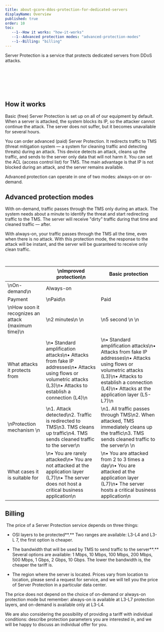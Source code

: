 ```yaml
---
title: about-gcore-ddos-protection-for-dedicated-servers
displayName: Overview
published: true
order: 10
toc:
   --1--How it works: "how-it-works"
   --1--Advanced protection modes: "advanced-protection-modes"
   --1--Billing: "billing"
---
```

Server Protection is a service that protects dedicated servers from DDoS attacks.

 

 

 

How it works
------------

Basic (free) Server Protection is set up on all of our equipment by default. When a server is attacked, the system blocks its IP, so the attacker cannot continue the attack. The server does not suffer, but it becomes unavailable for several hours.

You can order advanced (paid) Server Protection. It redirects traffic to TMS (threat mitigation system — a system for cleaning traffic and detecting threats) during an attack. This device detects an attack, cleans up the traffic, and sends to the server only data that will not harm it. You can set the ACL (access control list) for TMS. The main advantage is that IP is not blocked during an attack, and the server remains available.

Advanced protection can operate in one of two modes: always-on or on-demand.

Advanced protection modes
-------------------------

With on-demand, traffic passes through the TMS only during an attack. The system needs about a minute to identify the threat and start redirecting traffic to the TMS. The server will receive "dirty" traffic during that time and cleaned traffic — after.

With always-on, your traffic passes through the TMS all the time, even when there is no attack. With this protection mode, the response to the attack will be instant, and the server will be guaranteed to receive only clean traffic.

 

|                                                     | \nImproved protection\n                                                                                                                                            | Basic protection                                                                                                                                                                                               |
|-----------------------------------------------------|--------------------------------------------------------------------------------------------------------------------------------------------------------------------|----------------------------------------------------------------------------------------------------------------------------------------------------------------------------------------------------------------|
| \nOn-demand\n                                       | Always-on                                                                                                                                                          |
| Payment                                             | \nPaid\n                                                                                                                                                           | Paid                                                                                                                                                                                                           | Free                                                                                               |
| \nHow soon it recognizes an attack (maximum time)\n | \n2 minutes\n \n                                                                                                                                                   | \n5 second \n \n                                                                                                                                                                                               | \n3 minutes \n \n                                                                                  |
| What attacks it protects from                       | \n• Standard amplification attacks\n• Attacks from fake IP addresses\n• Attacks using flows or volumetric attacks (L3)\n• Attacks to establish a connection (L4)\n | \n• Standard amplification attacks\n• Attacks from fake IP addresses\n• Attacks using flows or volumetric attacks (L3)\n• Attacks to establish a connection (L4)\n• Attacks at the application layer (L5-L7)\n | \n• Standard amplification attacks\n• Attacks from fake IP addresses\n                             |
| \nProtection mechanism \n                           | \n1. Attack detected\n2. Traffic is redirected to TMS\n3. TMS cleans up traffic\n4. TMS sends cleaned traffic to the server\n                                      | \n1. All traffic passes through TMS\n2. When attacked, TMS immediately cleans up the traffic\n3. TMS sends cleaned traffic to the server\n \n                                                                  | \n1. Attack detected\n2. The attacked IP is blocked for a while\n\n \n                             |
| What cases it is suitable for                       | \n• You are rarely attacked\n• You are not attacked at the application layer (L7)\n• The server does not host a critical business application\n                    | \n• You are attacked from 2 to 3 times a day\n• You are attacked at the application layer (L7)\n• The server hosts a critical business application\n                                                           | \n• You are practically not attacked\n• The server does not host a critical business application\n |

  
  

Billing
-------

 The price of a Server Protection service depends on three things:

*   OSI layers to be protected**.** Two ranges are available: L3-L4 and L3-L 7, the first option is cheaper.  
    
*   The bandwidth that will be used by TMS to send traffic to the server**.** Several options are available: 1 Mbps, 10 Mbps, 100 Mbps, 200 Mbps, 500 Mbps, 1 Gbps, 2 Gbps, 10 Gbps. The lower the bandwidth is, the cheaper the tariff is.
*   The region where the server is located. Prices vary from location to location, please send a request for service, and we will tell you the price of Server Protection in a particular data center.

The price does not depend on the choice of on-demand or always-on protection mode but remember: always-on is available at L3-L7 protection layers, and on-demand is available only at L3-L4.

We are also considering the possibility of providing a tariff with individual conditions: describe protection parameters you are interested in, and we will be happy to discuss an individual offer for you.
